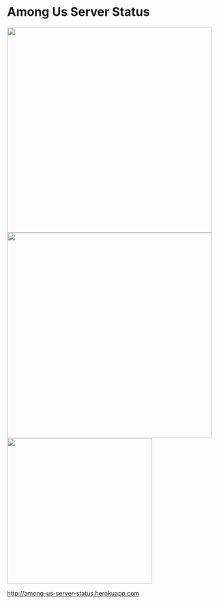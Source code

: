 # Among Us Server Status

<img height="480px" src="https://user-images.githubusercontent.com/40610/110016719-b6b02500-7d68-11eb-9b43-6a1658515280.png"></img> <img height="480px" src="https://user-images.githubusercontent.com/40610/110016961-04c52880-7d69-11eb-8e91-ecd7f591de3a.png"></img> <img src="https://user-images.githubusercontent.com/40610/110017613-bf552b00-7d69-11eb-8a23-6715275611bd.png" height="340px"></img>

<a href="http://among-us-server-status.herokuapp.com">http://among-us-server-status.herokuapp.com</a>
